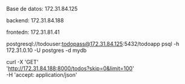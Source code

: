 Base de datos:
172.31.84.125

backend:
172.31.84.188

frontedn:
172.31.81.41

postgresql://todouser:todopass@172.31.84.125:5432/todoapp
psql -h 172.31.0.10 -U postgres -d mydb


curl -X 'GET' \
  'http://172.31.84.188:8000/todos?skip=0&limit=100' \
  -H 'accept: application/json'